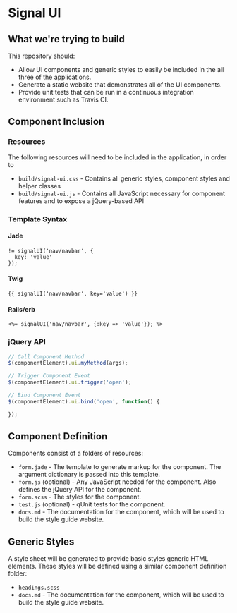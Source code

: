 Signal UI
=========

What we're trying to build
--------------------------

This repository should:

- Allow UI components and generic styles to easily be included in the all three of the applications.
- Generate a static website that demonstrates all of the UI components.
- Provide unit tests that can be run in a continuous integration environment such as Travis CI.

Component Inclusion
-------------------

### Resources

The following resources will need to be included in the application, in order to

- `build/signal-ui.css` - Contains all generic styles, component styles and helper classes
- `build/signal-ui.js` - Contains all JavaScript necessary for component features and to expose a jQuery-based API

### Template Syntax

#### Jade

```Jade
!= signalUI('nav/navbar', {
  key: 'value'
});
```

#### Twig

```Twig
{{ signalUI('nav/navbar', key='value') }}
```

#### Rails/erb

```erb
<%= signalUI('nav/navbar', {:key => 'value'}); %>
```

### jQuery API

```javascript
// Call Component Method
$(componentElement).ui.myMethod(args);

// Trigger Component Event
$(componentElement).ui.trigger('open');

// Bind Component Event
$(componentElement).ui.bind('open', function() {

});
```

Component Definition
--------------------

Components consist of a folders of resources:

- `form.jade`  - The template to generate markup for the component. The argument dictionary is passed into this template.
- `form.js` (optional) - Any JavaScript needed for the component. Also defines the jQuery API for the component.
- `form.scss` - The styles for the component.
- `test.js` (optional) - qUnit tests for the component.
- `docs.md` - The documentation for the component, which will be used to build the style guide website.

Generic Styles
--------------

A style sheet will be generated to provide basic styles generic HTML elements.  These styles will be defined using a similar component definition folder:

- `headings.scss`
- `docs.md` - The documentation for the component, which will be used to build the style guide website.

